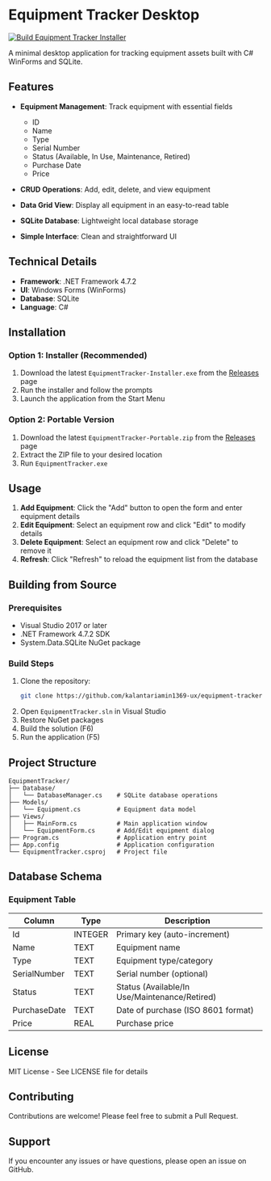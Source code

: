 # Equipment Tracker Desktop

[![Build Equipment Tracker Installer](https://github.com/kalantariamin1369-ux/equipment-tracker-desktop-fixed/actions/workflows/build-installer.yml/badge.svg)](https://github.com/kalantariamin1369-ux/equipment-tracker-desktop-fixed/actions/workflows/build-installer.yml)

A minimal desktop application for tracking equipment assets built with C# WinForms and SQLite.

## Features

- **Equipment Management**: Track equipment with essential fields
  - ID
  - Name
  - Type
  - Serial Number
  - Status (Available, In Use, Maintenance, Retired)
  - Purchase Date
  - Price

- **CRUD Operations**: Add, edit, delete, and view equipment
- **Data Grid View**: Display all equipment in an easy-to-read table
- **SQLite Database**: Lightweight local database storage
- **Simple Interface**: Clean and straightforward UI

## Technical Details

- **Framework**: .NET Framework 4.7.2
- **UI**: Windows Forms (WinForms)
- **Database**: SQLite
- **Language**: C#

## Installation

### Option 1: Installer (Recommended)
1. Download the latest `EquipmentTracker-Installer.exe` from the [Releases](https://github.com/kalantariamin1369-ux/equipment-tracker-desktop-fixed/releases) page
2. Run the installer and follow the prompts
3. Launch the application from the Start Menu

### Option 2: Portable Version
1. Download the latest `EquipmentTracker-Portable.zip` from the [Releases](https://github.com/kalantariamin1369-ux/equipment-tracker-desktop-fixed/releases) page
2. Extract the ZIP file to your desired location
3. Run `EquipmentTracker.exe`

## Usage

1. **Add Equipment**: Click the "Add" button to open the form and enter equipment details
2. **Edit Equipment**: Select an equipment row and click "Edit" to modify details
3. **Delete Equipment**: Select an equipment row and click "Delete" to remove it
4. **Refresh**: Click "Refresh" to reload the equipment list from the database

## Building from Source

### Prerequisites
- Visual Studio 2017 or later
- .NET Framework 4.7.2 SDK
- System.Data.SQLite NuGet package

### Build Steps
1. Clone the repository:
   ```bash
   git clone https://github.com/kalantariamin1369-ux/equipment-tracker-desktop-fixed.git
   ```
2. Open `EquipmentTracker.sln` in Visual Studio
3. Restore NuGet packages
4. Build the solution (F6)
5. Run the application (F5)

## Project Structure

```
EquipmentTracker/
├── Database/
│   └── DatabaseManager.cs    # SQLite database operations
├── Models/
│   └── Equipment.cs          # Equipment data model
├── Views/
│   ├── MainForm.cs           # Main application window
│   └── EquipmentForm.cs      # Add/Edit equipment dialog
├── Program.cs                # Application entry point
├── App.config                # Application configuration
└── EquipmentTracker.csproj   # Project file
```

## Database Schema

### Equipment Table
| Column | Type | Description |
|--------|------|-------------|
| Id | INTEGER | Primary key (auto-increment) |
| Name | TEXT | Equipment name |
| Type | TEXT | Equipment type/category |
| SerialNumber | TEXT | Serial number (optional) |
| Status | TEXT | Status (Available/In Use/Maintenance/Retired) |
| PurchaseDate | TEXT | Date of purchase (ISO 8601 format) |
| Price | REAL | Purchase price |

## License

MIT License - See LICENSE file for details

## Contributing

Contributions are welcome! Please feel free to submit a Pull Request.

## Support

If you encounter any issues or have questions, please open an issue on GitHub.
